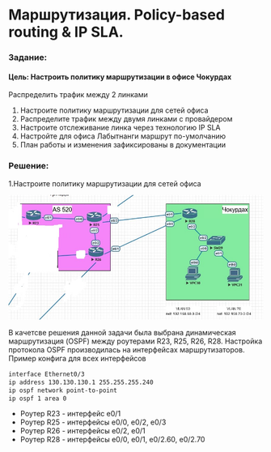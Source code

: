 # Маршрутизация. Policy-based routing & IP SLA.

###  Задание:

####  Цель: Настроить политику маршрутизации в офисе Чокурдах
 
Распределить трафик между 2 линками

1. Настроите политику маршрутизации для сетей офиса
2. Распределите трафик между двумя линками с провайдером
3. Настроите отслеживание линка через технологию IP SLA
4. Настройте для офиса Лабытнанги маршрут по-умолчанию
5. План работы и изменения зафиксированы в документации 

###  Решение:
1.Настроите политику маршрутизации для сетей офиса 

![](Schema.png)

В качетсве решения данной задачи была выбрана динамическая маршрутизация (OSPF) между роутерами R23, R25, R26, R28.
Настройка протокола OSPF производилась на интерфейсах маршрутизаторов.
Пример конфига для всех интерфейсов

    interface Ethernet0/3
    ip address 130.130.130.1 255.255.255.240
    ip ospf network point-to-point
    ip ospf 1 area 0


* Роутер R23 - интерфейс e0/1
* Роутер R25 - интерфейсы e0/0, e0/2, e0/3
* Роутер R26 - интерфейсы e0/2, e0/1
* Роутер R28 - интерфейсы e0/0, e0/1, e0/2.60, e0/2.70
